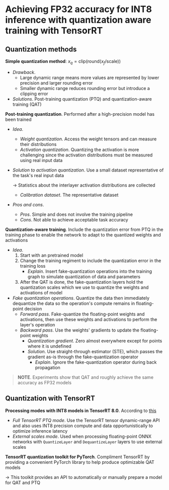 # Achieving FP32 accuracy for INT8 inference with quantization aware training with TensorRT
## Quantization methods
**Simple quantization method**: $x_q = \text{clip}(\text{round}(x_f / \text{scale}))$
* *Drawback*.
    * Large dynamic range means more values are represented by lower precision and larger rounding error
    * Smaller dynamic range reduces rounding error but introduce a clipping error
* *Solutions*. Post-training quantization (PTQ) and quantization-aware training (QAT)

**Post-training quantization**. Performed after a high-precision model has been trained
* *Idea*.
    * *Weight quantization*. Access the weight tensors and can measure their distributions
    * *Activation quantization*. Quantizing the activation is more challenging since the activation distributions must be measured using real input data
* *Solution to activation quantization*. Use a small dataset representative of the task's real input data
    
    $\to$ Statistics about the interlayer activation distributions are collected
    * *Calibration dataset*. The representative dataset
* *Pros and cons*.
    * *Pros*. Simple and does not involve the training pipeline
    * *Cons*. Not able to achieve acceptable task accuracy

**Quantization-aware training**. Include the quantization error from PTQ in the training phase to enable the network to adapt to the quantized weights and activations
* *Idea*. 
    1. Start with an pretrained model
    2. Change the training regiment to include the quantization error in the training loss
        * *Explain*. Insert fake-quantization operations into the training graph to simulate quantization of data and parameters
    3. After the QAT is done, the fake-quantization layers hold the quantization scales which we use to quantize the weights and activations of model
* *Fake quantization operations*. Quantize the data then immediately dequantize the data so the operation's compute remains in floating-point decision
    * *Forward pass*. Fake-quantize the floating-point weights and activations, then use these weights and activations to perform the layer's operation
    * *Backward pass*. Use the weights' gradients to update the floating-point weights
        * *Quantization gradient*. Zero almost everywhere except for points where it is undefined
        * *Solution*. Use straight-through estimator (STE), which passes the gradient as-is through the fake-quantization operator
            * *Explain*. Ignore the fake-quantization operator during back propagation

>**NOTE**. Experiments show that QAT and roughly achieve the same accuracy as FP32 models

## Quantization with TensorRT
**Processing modes with INT8 models in TensorRT 8.0**. According to [this](https://docs.nvidia.com/deeplearning/tensorrt/developer-guide/index.html#tensorrt-process-qdq)
* *Full TensorRT PTQ mode*. Use the TensorRT tensor dynamic-range API and also uses INT8 precision compute and data opportunistically to optimize inference latency
* *External scales mode*. Used when processing floating-point ONNX networks with `QuantizeLayer` and `DequantizeLayer` layers to use external scales

**TensorRT quantization toolkit for PyTorch**. Compliment TensorRT by providing a convenient PyTorch library to help produce optimizable QAT models

$\to$ This toolkit provides an API to automatically or manually prepare a model for QAT and PTQ